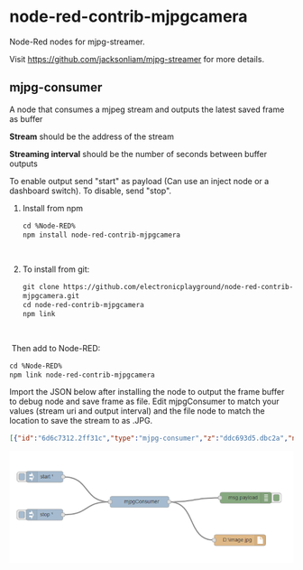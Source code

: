 # node-red-contrib-mjpgcamera

Node-Red nodes for mjpg-streamer.

Visit https://github.com/jacksonliam/mjpg-streamer for more details.



## mjpg-consumer

A node that consumes a mjpeg stream and outputs the latest saved frame as buffer

<p><b>Stream</b> should be the address of the stream</p>
<p><b>Streaming interval</b> should be the number of seconds between buffer outputs</p>

<p>To enable output send "start" as payload (Can use an inject node or a dashboard switch). To disable, send "stop".</p>

1. Install from npm

   ```shell
   cd %Node-RED%
   npm install node-red-contrib-mjpgcamera
   ```

   ​

2. To install from git:

   ```shell
   git clone https://github.com/electronicplayground/node-red-contrib-mjpgcamera.git
   cd node-red-contrib-mjpgcamera
   npm link
   ```

   ​

​	Then add to Node-RED:

```shell
cd %Node-RED%
npm link node-red-contrib-mjpgcamera
```



Import the JSON below after installing the node to output the frame buffer to debug node and save frame as file. Edit mjpgConsumer to match your values (stream uri and output interval) and the file node to match the location to save the stream to as .JPG.

```json
[{"id":"6d6c7312.2ff31c","type":"mjpg-consumer","z":"ddc693d5.dbc2a","name":"MjpgConsumer","stream":"http://192.168.0.104:8080/?action=stream","interval":"2","x":517,"y":134,"wires":[["18a0339c.da93ec","657e92c5.2219fc"]]},{"id":"68133e2.b94f7c","type":"inject","z":"ddc693d5.dbc2a","name":"Start Consumer","topic":"","payload":"start","payloadType":"str","repeat":"","crontab":"","once":true,"x":218,"y":103,"wires":[["6d6c7312.2ff31c"]]},{"id":"11674ce7.4dfc33","type":"inject","z":"ddc693d5.dbc2a","name":"Stop Consumer","topic":"","payload":"stop","payloadType":"str","repeat":"","crontab":"","once":false,"x":216,"y":170,"wires":[["6d6c7312.2ff31c"]]},{"id":"18a0339c.da93ec","type":"debug","z":"ddc693d5.dbc2a","name":"","active":true,"console":"false","complete":"false","x":756,"y":133,"wires":[]},{"id":"657e92c5.2219fc","type":"file","z":"ddc693d5.dbc2a","name":"Camera Capture","filename":"E:\capture.jpg","appendNewline":false,"createDir":false,"overwriteFile":"true","x":767,"y":199,"wires":[]}]
```



<img src="exampleFlow.PNG"></img>